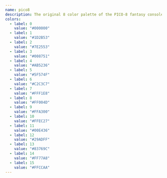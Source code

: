 ```yaml
---
name: pico8
description: The original 8 color palette of the PICO-8 fantasy console
colors:
  - label: 0
    value: "#000000"
  - label: 1
    value: "#1D2B53"
  - label: 2
    value: "#7E2553"
  - label: 3
    value: "#008751"
  - label: 4
    value: "#AB5236"
  - label: 5
    value: "#5F574F"
  - label: 6
    value: "#C2C3C7"
  - label: 7
    value: "#FFF1E8"
  - label: 8
    value: "#FF004D"
  - label: 9
    value: "#FFA300"
  - label: 10
    value: "#FFEC27"
  - label: 11
    value: "#00E436"
  - label: 12
    value: "#29ADFF"
  - label: 13
    value: "#83769C"
  - label: 14
    value: "#FF77A8"
  - label: 15
    value: "#FFCCAA"
---
```


